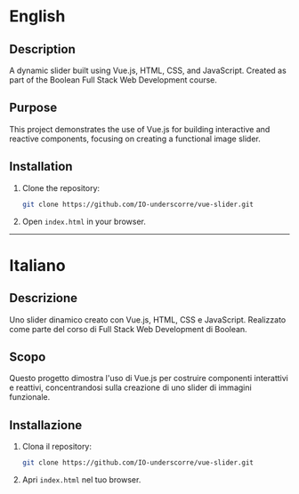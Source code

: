 # English

## Description
A dynamic slider built using Vue.js, HTML, CSS, and JavaScript. Created as part of the Boolean Full Stack Web Development course.

## Purpose
This project demonstrates the use of Vue.js for building interactive and reactive components, focusing on creating a functional image slider.

## Installation
1. Clone the repository:
   ```bash
   git clone https://github.com/IO-underscorre/vue-slider.git
   ```
2. Open `index.html` in your browser.

---

# Italiano

## Descrizione
Uno slider dinamico creato con Vue.js, HTML, CSS e JavaScript. Realizzato come parte del corso di Full Stack Web Development di Boolean.

## Scopo
Questo progetto dimostra l'uso di Vue.js per costruire componenti interattivi e reattivi, concentrandosi sulla creazione di uno slider di immagini funzionale.

## Installazione
1. Clona il repository:
   ```bash
   git clone https://github.com/IO-underscorre/vue-slider.git
   ```
2. Apri `index.html` nel tuo browser.
